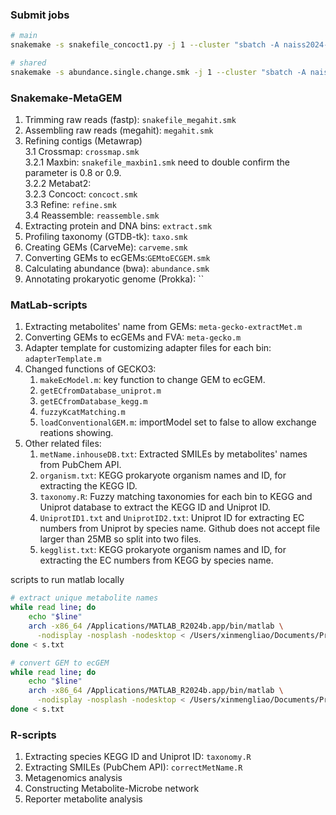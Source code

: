 ### Submit jobs
```bash
# main
snakemake -s snakefile_concoct1.py -j 1 --cluster "sbatch -A naiss2024-22-820 -p main -N 1 -c 128 -t 11:00:00 -J concoct --mail-user ssamantha.data@gmail.com --mail-type=ALL" --keep-incomplete

# shared
snakemake -s abundance.single.change.smk -j 1 --cluster "sbatch -A naiss2024-22-1134 -p shared --ntasks=1 --cpus-per-task=20 -t 02:00:00 -J ecGEM --mail-user ssamantha.data@gmail.com --mail-type=ALL" --keep-incomplete
```

### Snakemake-MetaGEM
1. Trimming raw reads (fastp): `snakefile_megahit.smk`
2. Assembling raw reads (megahit): `megahit.smk`
3. Refining contigs (Metawrap) \
   3.1 Crossmap: `crossmap.smk` \
   3.2.1 Maxbin: `snakefile_maxbin1.smk` need to double confirm the parameter is 0.8 or 0.9. \
   3.2.2 Metabat2: \
   3.2.3 Concoct: `concoct.smk` \
   3.3 Refine: `refine.smk` \
   3.4 Reassemble: `reassemble.smk`
4. Extracting protein and DNA bins: `extract.smk`
5. Profiling taxonomy (GTDB-tk): `taxo.smk`
6. Creating GEMs (CarveMe): `carveme.smk`
7. Converting GEMs to ecGEMs:`GEMtoECGEM.smk`
8. Calculating abundance (bwa):  `abundance.smk`
9. Annotating prokaryotic genome (Prokka): ``

### MatLab-scripts
1. Extracting metabolites' name from GEMs: `meta-gecko-extractMet.m`
2. Converting GEMs to ecGEMs and FVA: `meta-gecko.m`
3. Adapter template for customizing adapter files for each bin: `adapterTemplate.m`
4. Changed functions of GECKO3:
   1) `makeEcModel.m`: key function to change GEM to ecGEM.
   2) `getECfromDatabase_uniprot.m`
   3) `getECfromDatabase_kegg.m`
   4) `fuzzyKcatMatching.m`
   5) `loadConventionalGEM.m`: importModel set to false to allow exchange reations showing. 
6. Other related files: 
   1) `metName.inhouseDB.txt`: Extracted SMILEs by metabolites' names from PubChem API.
   2) `organism.txt`: KEGG prokaryote organism names and ID, for extracting the KEGG ID. 
   3) `taxonomy.R`: Fuzzy matching taxonomies for each bin to KEGG and Uniprot database to extract the KEGG ID and Uniprot ID. 
   4) `UniprotID1.txt` and `UniprotID2.txt`: Uniprot ID for extracting EC numbers from Uniprot by species name. Github does not accept file larger than 25MB so split into two files.
   5) `kegglist.txt`: KEGG prokaryote organism names and ID, for extracting the EC numbers from KEGG by species name.

scripts to run matlab locally
```bash
# extract unique metabolite names
while read line; do 
	echo "$line"
	arch -x86_64 /Applications/MATLAB_R2024b.app/bin/matlab \
      -nodisplay -nosplash -nodesktop < /Users/xinmengliao/Documents/Project/20241117_CMA_PD_ecGEMs/ecGEMs/${line}/meta-gecko-extractMet.m;
done < s.txt

# convert GEM to ecGEM
while read line; do 
	echo "$line"
	arch -x86_64 /Applications/MATLAB_R2024b.app/bin/matlab \
      -nodisplay -nosplash -nodesktop < /Users/xinmengliao/Documents/Project/20241117_CMA_PD_ecGEMs/ecGEMs/${line}/meta-gecko.m;
done < s.txt
```

### R-scripts 
1. Extracting species KEGG ID and Uniprot ID: `taxonomy.R`
2. Extracting SMILEs (PubChem API): `correctMetName.R`
3. Metagenomics analysis
4. Constructing Metabolite-Microbe network
5. Reporter metabolite analysis
